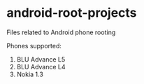 # android-root-projects
Files related to Android phone rooting

Phones supported:
1. BLU Advance L5
2. BLU Advance L4
3. Nokia 1.3
